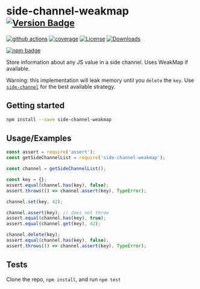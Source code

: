 # side-channel-weakmap <sup>[![Version Badge][npm-version-svg]][package-url]</sup>

[![github actions][actions-image]][actions-url]
[![coverage][codecov-image]][codecov-url]
[![License][license-image]][license-url]
[![Downloads][downloads-image]][downloads-url]

[![npm badge][npm-badge-png]][package-url]

Store information about any JS value in a side channel. Uses WeakMap if available.

Warning: this implementation will leak memory until you `delete` the `key`.
Use [`side-channel`](https://npmjs.com/side-channel) for the best available strategy.

## Getting started

```sh
npm install --save side-channel-weakmap
```

## Usage/Examples

```js
const assert = require('assert');
const getSideChannelList = require('side-channel-weakmap');

const channel = getSideChannelList();

const key = {};
assert.equal(channel.has(key), false);
assert.throws(() => channel.assert(key), TypeError);

channel.set(key, 42);

channel.assert(key); // does not throw
assert.equal(channel.has(key), true);
assert.equal(channel.get(key), 42);

channel.delete(key);
assert.equal(channel.has(key), false);
assert.throws(() => channel.assert(key), TypeError);
```

## Tests

Clone the repo, `npm install`, and run `npm test`

[package-url]: https://npmjs.org/package/side-channel-weakmap
[npm-version-svg]: https://versionbadg.es/ljharb/side-channel-weakmap.svg
[deps-svg]: https://david-dm.org/ljharb/side-channel-weakmap.svg
[deps-url]: https://david-dm.org/ljharb/side-channel-weakmap
[dev-deps-svg]: https://david-dm.org/ljharb/side-channel-weakmap/dev-status.svg
[dev-deps-url]: https://david-dm.org/ljharb/side-channel-weakmap#info=devDependencies
[npm-badge-png]: https://nodei.co/npm/side-channel-weakmap.png?downloads=true&stars=true
[license-image]: https://img.shields.io/npm/l/side-channel-weakmap.svg
[license-url]: LICENSE
[downloads-image]: https://img.shields.io/npm/dm/side-channel-weakmap.svg
[downloads-url]: https://npm-stat.com/charts.html?package=side-channel-weakmap
[codecov-image]: https://codecov.io/gh/ljharb/side-channel-weakmap/branch/main/graphs/badge.svg
[codecov-url]: https://app.codecov.io/gh/ljharb/side-channel-weakmap/
[actions-image]: https://img.shields.io/endpoint?url=https://github-actions-badge-u3jn4tfpocch.runkit.sh/ljharb/side-channel-weakmap
[actions-url]: https://github.com/ljharb/side-channel-weakmap/actions

